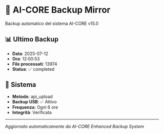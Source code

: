 # 🧬 AI-CORE Backup Mirror

Backup automatico del sistema AI-CORE v15.0

## 📊 Ultimo Backup
- **Data**: 2025-07-12
- **Ora**: 12:00:53
- **File processati**: 13974
- **Status**: ✅ completed

## 🎯 Sistema
- **Metodo**: api_upload
- **Backup USB**: ✅ Attivo
- **Frequenza**: Ogni 6 ore
- **Integrità**: Verificata

---
*Aggiornato automaticamente da AI-CORE Enhanced Backup System*
